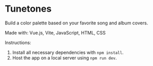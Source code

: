 # Tunetones

Build a color palette based on your favorite song and album covers.

Made with: Vue.js, Vite, JavaScript, HTML, CSS

Instructions:
1. Install all necessary dependencies with `npm install`.
2. Host the app on a local server using `npm run dev`.